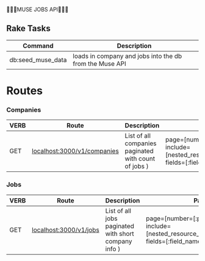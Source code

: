 :briefcase::briefcase::briefcase:MUSE JOBS API:briefcase::briefcase::briefcase:


## Rake Tasks

| Command  | Description |
| ------------- | ------------- |
| db:seed_muse_data  | loads in company and jobs into the db from the Muse API |


# Routes

### Companies

| VERB  | Route | Description | Params |
| ------------- | ------------- | ------------- | ------------- |
| GET  |  [localhost:3000/v1/companies](http://localhost:3000/v1/companies)  | List of all companies paginated with count of jobs ) | page=[number=[:page_number]], include=[nested_resource_1,nested_resource_2], fields=[:field_name_1,field_name_2] |      


### Jobs

| VERB  | Route | Description | Params |
| ------------- | ------------- | ------------- | ------------- |
| GET  |  [localhost:3000/v1/jobs](http://localhost:3000/v1/jobs)  | List of all jobs paginated with short company info ) | page=[number=[:page_number]], include=[nested_resource_1,nested_resource_2], fields=[:field_name_1,field_name_2] |      
